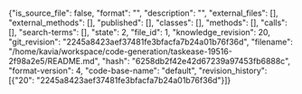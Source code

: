 {"is_source_file": false, "format": "", "description": "", "external_files": [], "external_methods": [], "published": [], "classes": [], "methods": [], "calls": [], "search-terms": [], "state": 2, "file_id": 1, "knowledge_revision": 20, "git_revision": "2245a8423aef37481fe3bfacfa7b24a01b76f36d", "filename": "/home/kavia/workspace/code-generation/taskease-19516-2f98a2e5/README.md", "hash": "6258db2f42e42d67239a97453fb6888c", "format-version": 4, "code-base-name": "default", "revision_history": [{"20": "2245a8423aef37481fe3bfacfa7b24a01b76f36d"}]}